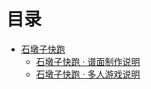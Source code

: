 # 目录

- [石墩子快跑](./Shidunzi/index.md)
    - [石墩子快跑 · 谱面制作说明](./Shidunzi/MappingTutorial.md)
    - [石墩子快跑 · 多人游戏说明](./Shidunzi/MultiPlay.md)
